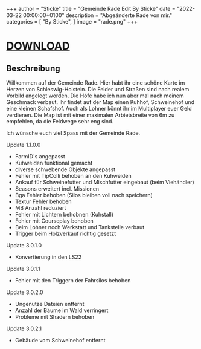 +++
author = "Sticke"
title = "Gemeinde Rade Edit By Sticke"
date = "2022-03-22 00:00:00+0100"
description = "Abgeänderte Rade von mir."
categories = [
    "By Sticke",
]
image = "rade.png"
+++
# [DOWNLOAD](https://drive.google.com/uc?export=download&id=109wA4jA8eMqs2fzWna5gGXxA3LNPHsoD)

## Beschreibung

Willkommen auf der Gemeinde Rade. Hier habt ihr eine schöne Karte im Herzen von Schleswig-Holstein.
Die Felder und Straßen sind nach realem Vorbild angelegt worden. Die Höfe habe ich nun aber mal nach meinem Geschmack verbaut.
Ihr findet auf der Map einen Kuhhof, Schweinehof und eine kleinen Schafshof. Auch als Lohner könnt ihr im Multiplayer euer Geld verdienen.
Die Map ist mit einer maximalen Arbietsbreite von 6m zu empfehlen, da die Feldwege sehr eng sind.

Ich wünsche euch viel Spass mit der Gemeinde Rade.

Update 1.1.0.0

- FarmID's angepasst
- Kuhweiden funktional gemacht
- diverse schwebende Objekte angepasst
- Fehler mit TipColli behoben an den Kuhweiden
- Ankauf für Schweinefutter und Mischfutter eingebaut (beim Viehändler)
- Seasons erweitert incl. Missionen
- Bga Fehler behoben (Silos bleiben voll nach speichern)
- Textur Fehler behoben
- MB Anzahl reduziert
- Fehler mit Lichtern behobnen (Kuhstall)
- Fehler mit Courseplay behoben 
- Beim Lohner noch Werkstatt und Tankstelle verbaut
- Trigger beim Holzverkauf richtig gesetzt

Update 3.0.1.0

- Konvertierung in den LS22

Update 3.0.1.1

- Fehler mit den Triggern der Fahrsilos behoben

Update 3.0.2.0

- Ungenutze Dateien entfernt
- Anzahl der Bäume im Wald verringert
- Probleme mit Shadern behoben

Update 3.0.2.1

- Gebäude vom Schweinehof entfernt